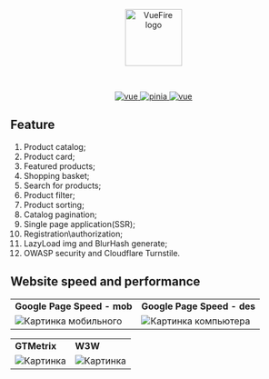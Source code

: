    <p align="center">
      <a href="https://vuefire.vuejs.org" target="_blank" rel="noopener noreferrer">
         <img width="100" src="https://vuefire.vuejs.org/logo.svg" alt="VueFire logo" />
      </a>
   </p>
   <br />
   <p align="center">
      <a href="https://github.com/vuejs/vue">
         <img src="https://img.shields.io/badge/nuxt-3.13.2-brightgreen.svg" alt="vue" />
      </a>
      <a href="https://github.com/vuejs/pinia">
         <img src="https://img.shields.io/badge/pinia-2.2.4-brightgreen.svg" alt="pinia" />
      </a>
      <a href="https://github.com/vuejs/vue">
         <img src="https://img.shields.io/badge/strapi-5.1.0-brightgreen.svg" alt="vue" />
      </a>
   </p>

## Feature

1. Product catalog;
2. Product card;
3. Featured products;
4. Shopping basket;
5. Search for products;
6. Product filter;
7. Product sorting;
8. Catalog pagination;
9. Single page application(SSR);
10. Registration\authorization;
11. LazyLoad img and BlurHash generate;
12. OWASP security and  Cloudflare Turnstile.

## Website speed and performance

<table>
       <tr>
         <td><b>Google Page Speed - mob</b></td>
         <td><b>Google Page Speed - des</b></td>
      </tr>
   <tr>
      <td>
         <img src="./app/public/img/md/mob.jpg" alt="Картинка мобильного" title="Картинка" />
      </td>
      <td>
         <img src="./app/public/img/md/des.jpg" alt="Картинка компьютера" title="Картинка" />
      </td>
   </tr>
</table>

   <table>
      <tr>
         <td><b>GTMetrix</b></td>
         <td><b>W3W</b></td>
      </tr>
      <tr>
         <td>
            <img src="./app/public/img/md/gt.jpg" alt="Картинка" />
         </td>
         <td>
            <img src="./app/public/img/md/w3w.jpg" alt="Картинка" />
         </td>
      </tr>
   </table>
